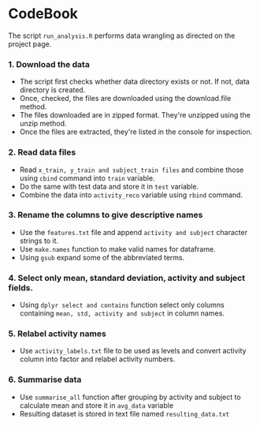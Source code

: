 # CodeBook

The script ```run_analysis.R``` performs data wrangling as directed on the project page.  

### 1. Download the data
* The script first checks whether data directory exists or not. If not, data directory is created.
* Once, checked, the files are downloaded using the download.file method.
* The files downloaded are in zipped format. They're unzipped using the unzip method.
* Once the files are extracted, they're listed in the console for inspection.

### 2. Read data files
* Read ```x_train, y_train and subject_train files``` and combine those using ```cbind``` command into ```train``` variable.
* Do the same with test data and store it in ```test``` variable.
* Combine the data into ```activity_reco``` variable using ```rbind``` command.

### 3. Rename the columns to give descriptive names
* Use the ```features.txt``` file and append ```activity and subject``` character strings to it.
* Use ```make.names``` function to make valid names for dataframe.
* Using ```gsub``` expand some of the abbreviated terms.

### 4. Select only mean, standard deviation, activity and subject fields.
* Using ```dplyr select and contains``` function select only columns containing ```mean, std, activity and subject``` in column names.

### 5. Relabel activity names
* Use ```activity_labels.txt``` file to be used as levels and convert activity column into factor and relabel activity numbers.

### 6. Summarise data
* Use ```summarise_all``` function after grouping by activity and subject to calculate mean and store it in ```avg_data``` variable
* Resulting dataset is stored in text file named ```resulting_data.txt```